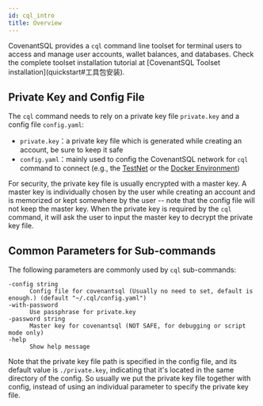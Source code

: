 ```yaml
---
id: cql_intro
title: Overview
---
```


CovenantSQL provides a `cql` command line toolset for terminal users to access and manage user accounts, wallet balances, and databases. Check the complete toolset installation tutorial at \[CovenantSQL Toolset installation\](quickstart#工具包安装).

## Private Key and Config File

The `cql` command needs to rely on a private key file `private.key` and a config file `config.yaml`:

- `private.key`：a private key file which is generated while creating an account, be sure to keep it safe
- `config.yaml`：mainly used to config the CovenantSQL network for `cql` command to connect (e.g., the [TestNet](quickstart) or the [Docker Environment](deployment))

For security, the private key file is usually encrypted with a master key. A master key is individually chosen by the user while creating an account and is memorized or kept somewhere by the user -- note that the config file will not keep the master key. When the private key is required by the `cql` command, it will ask the user to input the master key to decrypt the private key file.

## Common Parameters for Sub-commands

The following parameters are commonly used by `cql` sub-commands:

    -config string
          Config file for covenantsql (Usually no need to set, default is enough.) (default "~/.cql/config.yaml")
    -with-password
          Use passphrase for private.key
    -password string
          Master key for covenantsql (NOT SAFE, for debugging or script mode only)
    -help
          Show help message
    

Note that the private key file path is specified in the config file, and its default value is `./private.key`, indicating that it's located in the same directory of the config. So usually we put the private key file together with config, instead of using an individual parameter to specify the private key file.